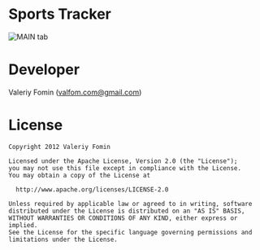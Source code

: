 # Sports Tracker

![MAIN tab][img_main_tab]

# Developer

Valeriy Fomin ([valfom.com@gmail.com][email])

# License

    Copyright 2012 Valeriy Fomin

    Licensed under the Apache License, Version 2.0 (the "License");
    you may not use this file except in compliance with the License.
    You may obtain a copy of the License at

      http://www.apache.org/licenses/LICENSE-2.0

    Unless required by applicable law or agreed to in writing, software
    distributed under the License is distributed on an "AS IS" BASIS,
    WITHOUT WARRANTIES OR CONDITIONS OF ANY KIND, either express or implied.
    See the License for the specific language governing permissions and
    limitations under the License.
    
[email]: mailto:valfom.com@gmail.com "valfom.com@gmail.com"
[img_main_tab]: https://dl.dropbox.com/u/50306797/github-sports-tracker/main.png "MAIN tab"

